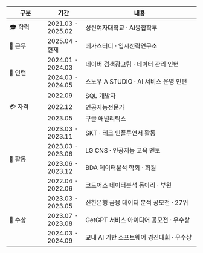 <table width="100%"> 
<colgroup>
<col width="20%">
<col width="20%"> 
<col width="60%">
</colgroup>
<thead>
<tr>
<th align="center">구분</th>
<th align="center">기간</th>
<th align="center">내용</th>
</tr>
</thead>
<tbody>
<!-- 학력 -->
<tr> 
  <td>🎓 학력</td>
  <td>2021.03 - 2025.02</td>
  <td>성신여자대학교 · AI융합학부</td>
</tr>
<!-- 근무 -->
<tr>
  <td>🏢 근무</td>
  <td>2025.04 - 현재</td>
  <td>메가스터디 · 입시전략연구소</td>
</tr>
<!-- 인턴 -->
<tr>
  <td rowspan="2">👔 인턴</td>
  <td>2024.01 - 2024.03</td>
  <td>네이버 검색광고팀 · 데이터 관리 인턴</td>
</tr>
<tr>
  <td>2024.03 - 2024.05</td>
  <td>스노우 A STUDIO · AI 서비스 운영 인턴</td>
</tr>
<!-- 자격 -->
<tr>
  <td rowspan="3">💳 자격</td>
  <td>2022.09</td>
  <td>SQL 개발자</td>
</tr>
<tr>
  <td>2022.12</td>
  <td>인공지능전문가</td>
</tr>
<tr>
  <td>2023.05</td>
  <td>구글 애널리틱스</td>
</tr>
<!-- 활동 -->
<tr>
  <td rowspan="4">🎯 활동</td>
  <td>2023.03 - 2023.11</td>
  <td>SKT · 테크 인플루언서 활동</td>
</tr>
<tr>
  <td>2023.03 - 2023.06</td>
  <td>LG CNS · 인공지능 교육 멘토</td>
</tr>
<tr>
  <td>2023.06 - 2023.12</td>
  <td>BDA 데이터분석 학회 · 회원</td>
</tr>
<tr>
  <td>2022.04 - 2022.06</td>
  <td>코드어스 데이터분석 동아리 · 부원</td>
</tr>
<!-- 수상 -->
<tr>
  <td rowspan="3">🥇 수상</td>
  <td>2023.03 - 2023.05</td>
  <td>신한은행 금융 데이터 분석 공모전 · 27위</td>
</tr>
<tr>
  <td>2023.07 - 2023.08</td>
  <td>GetGPT 서비스 아이디어 공모전 · 우수상</td>
</tr>
<tr>
  <td>2024.03 - 2024.09</td>
  <td>교내 AI 기반 소프트웨어 경진대회 · 우수상</td>
</tr>
</tbody>
</table>
